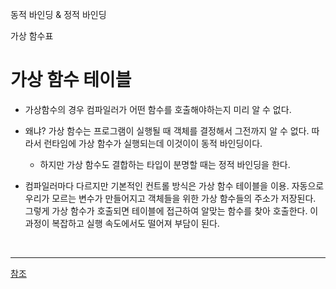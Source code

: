 동적 바인딩 & 정적 바인딩

가상 함수표


# 가상 함수 테이블

* 가상함수의 경우 컴파일러가 어떤 함수를 호출해야하는지 미리 알 수 없다.
* 왜냐?  가상 함수는 프로그램이 실행될 때 객체를 결정해서 그전까지 알 수 없다.
따라서 런타임에 가상 함수가 실행되는데 이것이이 동적 바인딩이다.
    * 하지만 가상 함수도 결합하는 타입이 분명할 때는 정적 바인딩을 한다. 

* 컴파일러마다 다르지만 기본적인 컨트롤 방식은 가상 함수 테이블을 이용.
자동으로 우리가 모르는 변수가 만들어지고 객체들을 위한 가상 함수들의 주소가 저장된다.<br/>
그렇게 가상 함수가 호출되면 테이블에 접근하여 알맞는 함수를 찾아 호출한다.
이 과정이 복잡하고 실행 속도에서도 떨어져 부담이 된다.

<br/>

---

[참조](https://www.tcpschool.com/php/php_oop_binding)

<br/>